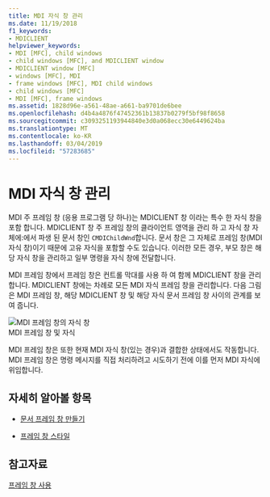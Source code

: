```yaml
---
title: MDI 자식 창 관리
ms.date: 11/19/2018
f1_keywords:
- MDICLIENT
helpviewer_keywords:
- MDI [MFC], child windows
- child windows [MFC], and MDICLIENT window
- MDICLIENT window [MFC]
- windows [MFC], MDI
- frame windows [MFC], MDI child windows
- child windows [MFC]
- MDI [MFC], frame windows
ms.assetid: 1828d96e-a561-48ae-a661-ba9701de6bee
ms.openlocfilehash: d4b4a4876f47452361b13837b0279f5bf98f8658
ms.sourcegitcommit: c3093251193944840e3d0a068ecc30e6449624ba
ms.translationtype: MT
ms.contentlocale: ko-KR
ms.lasthandoff: 03/04/2019
ms.locfileid: "57283685"
---
```

# <a name="managing-mdi-child-windows"></a>MDI 자식 창 관리

MDI 주 프레임 창 (응용 프로그램 당 하나)는 MDICLIENT 창 이라는 특수 한 자식 창을 포함 합니다. MDICLIENT 창 주 프레임 창의 클라이언트 영역을 관리 하 고 자식 창 자체에:에서 파생 된 문서 창인 `CMDIChildWnd`합니다. 문서 창은 그 자체로 프레임 창(MDI 자식 창)이기 때문에 고유 자식을 포함할 수도 있습니다. 이러한 모든 경우, 부모 창은 해당 자식 창을 관리하고 일부 명령을 자식 창에 전달합니다.

MDI 프레임 창에서 프레임 창은 컨트롤 막대를 사용 하 여 함께 MDICLIENT 창을 관리 합니다. MDICLIENT 창에는 차례로 모든 MDI 자식 프레임 창을 관리합니다. 다음 그림은 MDI 프레임 창, 해당 MDICLIENT 창 및 해당 자식 문서 프레임 창 사이의 관계를 보여 줍니다.

![MDI 프레임 창의 자식 창](../mfc/media/vc37gb1.gif "MDI 프레임 창의 자식 창") <br/>
MDI 프레임 창 및 자식

MDI 프레임 창은 또한 현재 MDI 자식 창(있는 경우)과 결합한 상태에서도 작동합니다. MDI 프레임 창은 명령 메시지를 직접 처리하려고 시도하기 전에 이를 먼저 MDI 자식에 위임합니다.

## <a name="what-do-you-want-to-know-more-about"></a>자세히 알아볼 항목

- [문서 프레임 창 만들기](../mfc/creating-document-frame-windows.md)

- [프레임 창 스타일](../mfc/frame-window-styles-cpp.md)

## <a name="see-also"></a>참고자료

[프레임 창 사용](../mfc/using-frame-windows.md)
